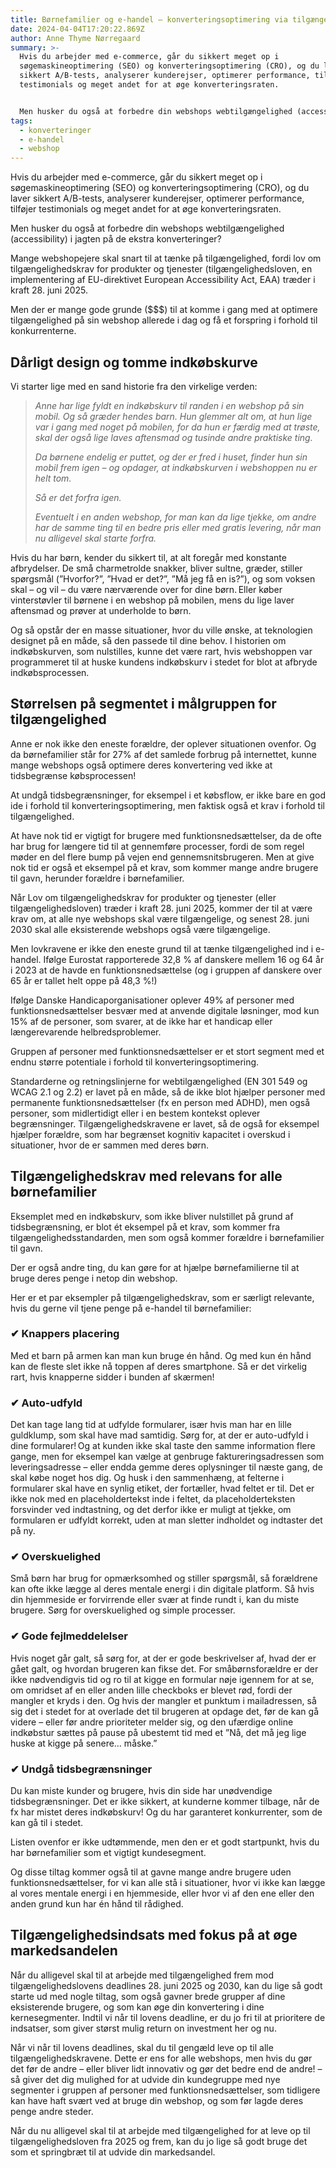 ```yaml
---
title: Børnefamilier og e-handel – konverteringsoptimering via tilgængelighed
date: 2024-04-04T17:20:22.869Z
author: Anne Thyme Nørregaard
summary: >-
  Hvis du arbejder med e-commerce, går du sikkert meget op i
  søgemaskineoptimering (SEO) og konverteringsoptimering (CRO), og du laver
  sikkert A/B-tests, analyserer kunderejser, optimerer performance, tilføjer
  testimonials og meget andet for at øge konverteringsraten.


  Men husker du også at forbedre din webshops webtilgængelighed (accessibility) i jagten på de ekstra konverteringer?
tags:
  - konverteringer
  - e-handel
  - webshop
---
```

Hvis du arbejder med e-commerce, går du sikkert meget op i søgemaskineoptimering (SEO) og konverteringsoptimering (CRO), og du laver sikkert A/B-tests, analyserer kunderejser, optimerer performance, tilføjer testimonials og meget andet for at øge konverteringsraten.  

Men husker du også at forbedre din webshops webtilgængelighed (accessibility) i jagten på de ekstra konverteringer? 

Mange webshopejere skal snart til at tænke på tilgængelighed, fordi lov om tilgængelighedskrav for produkter og tjenester (tilgængelighedsloven, en implementering af EU-direktivet European Accessibility Act, EAA) træder i kraft 28. juni 2025.

Men der er mange gode grunde ($$$) til at komme i gang med at optimere tilgængelighed på sin webshop allerede i dag og få et forspring i forhold til konkurrenterne. 

## Dårligt design og tomme indkøbskurve

Vi starter lige med en sand historie fra den virkelige verden: 

> *Anne har lige fyldt en indkøbskurv til randen i en webshop på sin mobil. Og så græder hendes barn. Hun glemmer alt om, at hun lige var i gang med noget på mobilen, for da hun er færdig med at trøste, skal der også lige laves aftensmad og tusinde andre praktiske ting.*
>
> *Da børnene endelig er puttet, og der er fred i huset, finder hun sin mobil frem igen – og opdager, at indkøbskurven i webshoppen nu er helt tom.*  
>
> *Så er det forfra igen.*  
>
> *Eventuelt i en anden webshop, for man kan da lige tjekke, om andre har de samme ting til en bedre pris eller med gratis levering, når man nu alligevel skal starte forfra.* 

Hvis du har børn, kender du sikkert til, at alt foregår med konstante afbrydelser. De små charmetrolde snakker, bliver sultne, græder, stiller spørgsmål (”Hvorfor?”, ”Hvad er det?”, ”Må jeg få en is?”), og som voksen skal – og vil – du være nærværende over for dine børn. Eller køber vinterstøvler til børnene i en webshop på mobilen, mens du lige laver aftensmad og prøver at underholde to børn. 

Og så opstår der en masse situationer, hvor du ville ønske, at teknologien designet på en måde, så den passede til dine behov. I historien om indkøbskurven, som nulstilles, kunne det være rart, hvis webshoppen var programmeret til at huske kundens indkøbskurv i stedet for blot at afbryde indkøbsprocessen.  

## Størrelsen på segmentet i målgruppen for tilgængelighed

Anne er nok ikke den eneste forældre, der oplever situationen ovenfor. Og da børnefamilier står for 27% af det samlede forbrug på internettet, kunne mange webshops også optimere deres konvertering ved ikke at tidsbegrænse købsprocessen! 

At undgå tidsbegrænsninger, for eksempel i et købsflow, er ikke bare en god ide i forhold til konverteringsoptimering, men faktisk også et krav i forhold til tilgængelighed.  

At have nok tid er vigtigt for brugere med funktionsnedsættelser, da de ofte har brug for længere tid til at gennemføre processer, fordi de som regel møder en del flere bump på vejen end gennemsnitsbrugeren. Men at give nok tid er også et eksempel på et krav, som kommer mange andre brugere til gavn, herunder forældre i børnefamilier.  

Når Lov om tilgængelighedskrav for produkter og tjenester (eller tilgængelighedsloven) træder i kraft 28. juni 2025, kommer der til at være krav om, at alle nye webshops skal være tilgængelige, og senest 28. juni 2030 skal alle eksisterende webshops også være tilgængelige.  

Men lovkravene er ikke den eneste grund til at tænke tilgængelighed ind i e-handel. Ifølge Eurostat rapporterede 32,8 % af danskere mellem 16 og 64 år i 2023 at de havde en funktionsnedsættelse (og i gruppen af danskere over 65 år er tallet helt oppe på 48,3 %!) 

Ifølge Danske Handicaporganisationer oplever 49% af personer med funktionsnedsættelser besvær med at anvende digitale løsninger, mod kun 15% af de personer, som svarer, at de ikke har et handicap eller længerevarende helbredsproblemer.  

Gruppen af personer med funktionsnedsættelser er et stort segment med et endnu større potentiale i forhold til konverteringsoptimering. 

Standarderne og retningslinjerne for webtilgængelighed (EN 301 549 og WCAG 2.1 og 2.2) er lavet på en måde, så de ikke blot hjælper personer med permanente funktionsnedsættelser (fx en person med ADHD), men også personer, som midlertidigt eller i en bestem kontekst oplever begrænsninger. Tilgængelighedskravene er lavet, så de også for eksempel hjælper forældre, som har begrænset kognitiv kapacitet i overskud i situationer, hvor de er sammen med deres børn.  

## Tilgængelighedskrav med relevans for alle børnefamilier

Eksemplet med en indkøbskurv, som ikke bliver nulstillet på grund af tidsbegrænsning, er blot ét eksempel på et krav, som kommer fra tilgængelighedsstandarden, men som også kommer forældre i børnefamilier til gavn.  

Der er også andre ting, du kan gøre for at hjælpe børnefamilierne til at bruge deres penge i netop din webshop.  

Her er et par eksempler på tilgængelighedskrav, som er særligt relevante, hvis du gerne vil tjene penge på e-handel til børnefamilier:  

### ✔ Knappers placering

Med et barn på armen kan man kun bruge én hånd. Og med kun én hånd kan de fleste slet ikke nå toppen af deres smartphone. Så er det virkelig rart, hvis knapperne sidder i bunden af skærmen! 

### ✔ Auto-udfyld

Det kan tage lang tid at udfylde formularer, især hvis man har en lille guldklump, som skal have mad samtidig. Sørg for, at der er auto-udfyld i dine formularer! Og at kunden ikke skal taste den samme information flere gange, men for eksempel kan vælge at genbruge faktureringsadressen som leveringsadresse – eller endda gemme deres oplysninger til næste gang, de skal købe noget hos dig. 
Og husk i den sammenhæng, at felterne i formularer skal have en synlig etiket, der fortæller, hvad feltet er til. Det er ikke nok med en placeholdertekst inde i feltet, da placeholderteksten forsvinder ved indtastning, og det derfor ikke er muligt at tjekke, om formularen er udfyldt korrekt, uden at man sletter indholdet og indtaster det på ny. 

### ✔ Overskuelighed

Små børn har brug for opmærksomhed og stiller spørgsmål, så forældrene kan ofte ikke lægge al deres mentale energi i din digitale platform. Så hvis din hjemmeside er forvirrende eller svær at finde rundt i, kan du miste brugere. Sørg for overskuelighed og simple processer. 

### ✔ Gode fejlmeddelelser

Hvis noget går galt, så sørg for, at der er gode beskrivelser af, hvad der er gået galt, og hvordan brugeren kan fikse det. For småbørnsforældre er der ikke nødvendigvis tid og ro til at kigge en formular nøje igennem for at se, om omridset af en eller anden lille checkboks er blevet rød, fordi der mangler et kryds i den. Og hvis der mangler et punktum i mailadressen, så sig det i stedet for at overlade det til brugeren at opdage det, før de kan gå videre – eller før andre prioriteter melder sig, og den ufærdige online indkøbstur sættes på pause på ubestemt tid med et ”Nå, det må jeg lige huske at kigge på senere… måske.” 

### ✔ Undgå tidsbegrænsninger

Du kan miste kunder og brugere, hvis din side har unødvendige tidsbegrænsninger. Det er ikke sikkert, at kunderne kommer tilbage, når de fx har mistet deres indkøbskurv! Og du har garanteret konkurrenter, som de kan gå til i stedet.  

Listen ovenfor er ikke udtømmende, men den er et godt startpunkt, hvis du har børnefamilier som et vigtigt kundesegment.  

Og disse tiltag kommer også til at gavne mange andre brugere uden funktionsnedsættelser, for vi kan alle stå i situationer, hvor vi ikke kan lægge al vores mentale energi i en hjemmeside, eller hvor vi af den ene eller den anden grund kun har én hånd til rådighed. 

## Tilgængelighedsindsats med fokus på at øge markedsandelen

Når du alligevel skal til at arbejde med tilgængelighed frem mod tilgængelighedslovens deadlines 28. juni 2025 og 2030, kan du lige så godt starte ud med nogle tiltag, som også gavner brede grupper af dine eksisterende brugere, og som kan øge din konvertering i dine kernesegmenter. Indtil vi når til lovens deadline, er du jo fri til at prioritere de indsatser, som giver størst mulig return on investment her og nu. 

Når vi når til lovens deadlines, skal du til gengæld leve op til alle tilgængelighedskravene. Dette er ens for alle webshops, men hvis du gør det før de andre – eller bliver lidt innovativ og gør det bedre end de andre! – så giver det dig mulighed for at udvide din kundegruppe med nye segmenter i gruppen af personer med funktionsnedsættelser, som tidligere kan have haft svært ved at bruge din webshop, og som før lagde deres penge andre steder. 

Når du nu alligevel skal til at arbejde med tilgængelighed for at leve op til tilgængelighedsloven fra 2025 og frem, kan du jo lige så godt bruge det som et springbræt til at udvide din markedsandel.